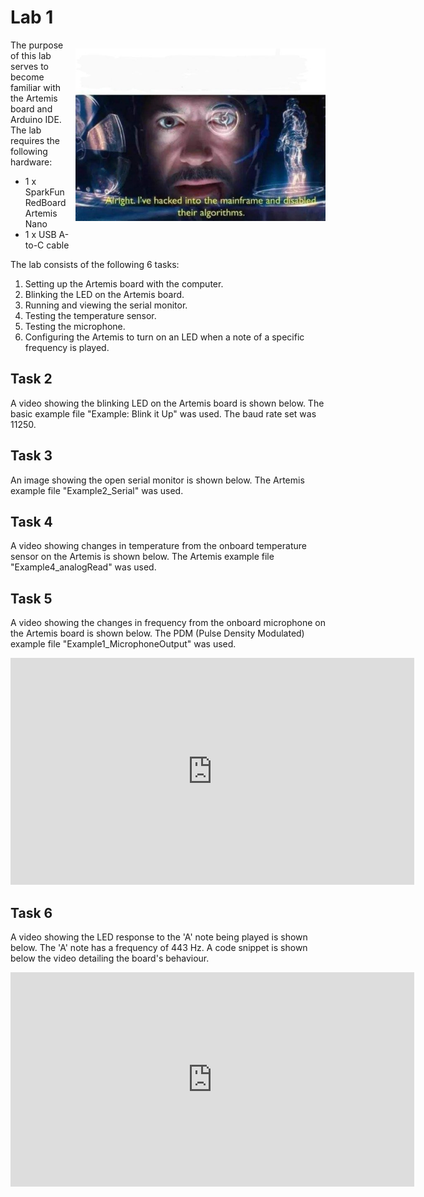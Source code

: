 # Lab 1

<div>
    <p style="float: right; padding-left: 10px;"><img src="/hackingmainframe.jpeg" width="400" ></p>
</div>

The purpose of this lab serves to become familiar with the Artemis board and Arduino IDE. The lab requires the following hardware:
- 1 x SparkFun RedBoard Artemis Nano
- 1 x USB A-to-C cable

The lab consists of the following 6 tasks:
1. Setting up the Artemis board with the computer.
2. Blinking the LED on the Artemis board.
3. Running and viewing the serial monitor.
4. Testing the temperature sensor.
5. Testing the microphone.
6. Configuring the Artemis to turn on an LED when a note of a specific frequency is played.


## Task 2
A video showing the blinking LED on the Artemis board is shown below. The basic example file "Example: Blink it Up" was used. The baud rate set was 11250.

## Task 3
An image showing the open serial monitor is shown below. The Artemis example file "Example2_Serial" was used. 

## Task 4
A video showing changes in temperature from the onboard temperature sensor on the Artemis is shown below. The Artemis example file "Example4_analogRead" was used.

## Task 5
A video showing the changes in frequency from the onboard microphone on the Artemis board is shown below. The PDM (Pulse Density Modulated) example file "Example1_MicrophoneOutput" was used. 

<iframe width="646" height="363" src="https://www.youtube.com/embed/6g1Y0mu7m4E" title="Mic Test" frameborder="0" allow="accelerometer; autoplay; clipboard-write; encrypted-media; gyroscope; picture-in-picture; web-share" allowfullscreen></iframe>

## Task 6
A video showing the LED response to the 'A' note being played is shown below. The 'A' note has a frequency of 443 Hz. A code snippet is shown below the video detailing the board's behaviour. 

<iframe width="646" height="343" src="https://www.youtube.com/embed/D6rpqEXenkw" title="" frameborder="0" allow="accelerometer; autoplay; clipboard-write; encrypted-media; gyroscope; picture-in-picture; web-share" allowfullscreen></iframe>




